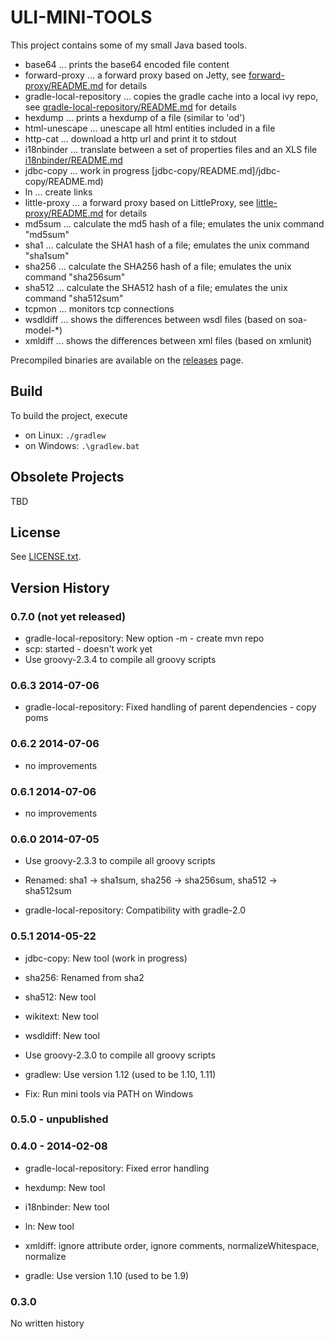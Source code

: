 ULI-MINI-TOOLS
==============

This project contains some of my small Java based tools.

* base64 ... prints the base64 encoded file content
* forward-proxy ... a forward proxy based on Jetty, see [forward-proxy/README.md](forward-proxy/README.md) for details
* gradle-local-repository ... copies the gradle cache into a local ivy repo, see [gradle-local-repository/README.md](gradle-local-repository/README.md) for details
* hexdump ... prints a hexdump of a file (similar to 'od')
* html-unescape ... unescape all html entities included in a file
* http-cat ... download a http url and print it to stdout
* i18nbinder ... translate between a set of properties files and an XLS file [i18nbinder/README.md](i18nbinder/README.md)
* jdbc-copy ... work in progress [jdbc-copy/README.md]/jdbc-copy/README.md)
* ln ... create links
* little-proxy ... a forward proxy based on LittleProxy, see [little-proxy/README.md](little-proxy/README.md) for details
* md5sum ... calculate the md5 hash of a file; emulates the unix command "md5sum"
* sha1 ... calculate the SHA1 hash of a file; emulates the unix command "sha1sum"
* sha256 ... calculate the SHA256 hash of a file; emulates the unix command "sha256sum"
* sha512 ... calculate the SHA512 hash of a file; emulates the unix command "sha512sum"
* tcpmon ... monitors tcp connections
* wsdldiff ... shows the differences between wsdl files (based on soa-model-*)
* xmldiff ... shows the differences between xml files (based on xmlunit)

Precompiled binaries are available on the [releases](../../releases) page.

Build
-----

To build the project, execute

* on Linux: `./gradlew`
* on Windows: `.\gradlew.bat`

Obsolete Projects
-----------------

TBD

License
-------

See [LICENSE.txt](LICENSE.txt).

Version History
---------------

### 0.7.0 (not yet released)

* gradle-local-repository: New option -m - create mvn repo
* scp: started - doesn't work yet
* Use groovy-2.3.4 to compile all groovy scripts

### 0.6.3 2014-07-06

* gradle-local-repository: Fixed handling of parent dependencies - copy poms

### 0.6.2 2014-07-06

* no improvements

### 0.6.1 2014-07-06

* no improvements

### 0.6.0 2014-07-05

* Use groovy-2.3.3 to compile all groovy scripts

* Renamed: sha1 -> sha1sum, sha256 -> sha256sum, sha512 -> sha512sum

* gradle-local-repository: Compatibility with gradle-2.0

### 0.5.1 2014-05-22

* jdbc-copy: New tool (work in progress)

* sha256: Renamed from sha2

* sha512: New tool

* wikitext: New tool

* wsdldiff: New tool

* Use groovy-2.3.0 to compile all groovy scripts

* gradlew: Use version 1.12 (used to be 1.10, 1.11)

* Fix: Run mini tools via PATH on Windows

### 0.5.0 - unpublished

### 0.4.0 - 2014-02-08

* gradle-local-repository: Fixed error handling

* hexdump: New tool

* i18nbinder: New tool

* ln: New tool

* xmldiff: ignore attribute order, ignore comments, normalizeWhitespace, normalize

* gradle: Use version 1.10 (used to be 1.9)

### 0.3.0

No written history
